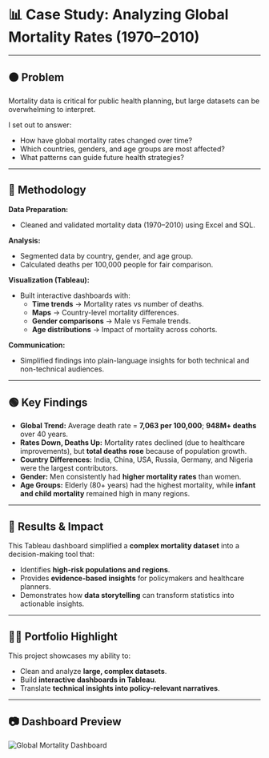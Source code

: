 # 📊 Case Study: Analyzing Global Mortality Rates (1970–2010)

---

## 🟠 Problem

Mortality data is critical for public health planning, but large datasets can be overwhelming to interpret.  

I set out to answer:  
- How have global mortality rates changed over time?  
- Which countries, genders, and age groups are most affected?  
- What patterns can guide future health strategies?  

---

## 🔵 Methodology

**Data Preparation:**  
- Cleaned and validated mortality data (1970–2010) using Excel and SQL.  

**Analysis:**  
- Segmented data by country, gender, and age group.  
- Calculated deaths per 100,000 people for fair comparison.  

**Visualization (Tableau):**  
- Built interactive dashboards with:  
  - **Time trends** → Mortality rates vs number of deaths.  
  - **Maps** → Country-level mortality differences.  
  - **Gender comparisons** → Male vs Female trends.  
  - **Age distributions** → Impact of mortality across cohorts.  

**Communication:**  
- Simplified findings into plain-language insights for both technical and non-technical audiences.  

---

## 🟢 Key Findings

- **Global Trend:** Average death rate = **7,063 per 100,000**; **948M+ deaths** over 40 years.  
- **Rates Down, Deaths Up:** Mortality rates declined (due to healthcare improvements), but **total deaths rose** because of population growth.  
- **Country Differences:** India, China, USA, Russia, Germany, and Nigeria were the largest contributors.  
- **Gender:** Men consistently had **higher mortality rates** than women.  
- **Age Groups:** Elderly (80+ years) had the highest mortality, while **infant and child mortality** remained high in many regions.  

---

## 🔴 Results & Impact

This Tableau dashboard simplified a **complex mortality dataset** into a decision-making tool that:  
- Identifies **high-risk populations and regions**.  
- Provides **evidence-based insights** for policymakers and healthcare planners.  
- Demonstrates how **data storytelling** can transform statistics into actionable insights.  

---

## 👩‍💻 Portfolio Highlight

This project showcases my ability to:  
- Clean and analyze **large, complex datasets**.  
- Build **interactive dashboards in Tableau**.  
- Translate **technical insights into policy-relevant narratives**.  

---

## 📷 Dashboard Preview

![Global Mortality Dashboard](https://github.com/user-attachments/assets/84a16e86-b450-41f8-892f-e05eb69b3255.png)
